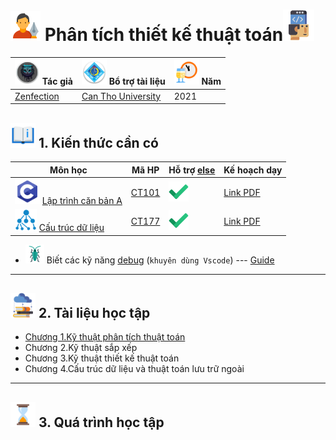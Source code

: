 # ![icons8-designer.png](https://raw.githubusercontent.com/Zenfection/Image/master/2021/03/20-22-41-06-icons8-designer.png) Phân tích thiết kế thuật toán![Code Learning.png](https://raw.githubusercontent.com/Zenfection/Image/master/2021/03/20-20-49-02-Code%20Learning.png)

| <img src="https://raw.githubusercontent.com/Zenfection/Image/master/2021/03/20-14-36-27-logo%20cat.png" title="" alt="logo cat.png" width="40"> Tác giả | <img src="https://raw.githubusercontent.com/Zenfection/Image/master/2021/03/20-14-38-42-logo-ctu.png" title="" alt="logo-ctu.png" width="40"> Bổ trợ tài liệu | <img src="https://raw.githubusercontent.com/Zenfection/Image/master/2021/03/20-13-59-20-icons8-new_year's_eve.png" title="" alt="icons8-new_year's_eve.png" width="40"> Năm |
| ------------------------------------------------------------------------------------------------------------------------------------------------------- | ------------------------------------------------------------------------------------------------------------------------------------------------------------- | --------------------------------------------------------------------------------------------------------------------------------------------------------------------------- |
| [Zenfection](https://facebook.com/Zenfection)                                                                                                           | [Can Tho University](http://www.cit.ctu.edu.vn/)                                                                                                              | 2021                                                                                                                                                                        |

## <img src="https://raw.githubusercontent.com/Zenfection/Image/master/2020/12/23-22-00-06-icons8-user_manual.png" title="" alt="sd" width="40"> 1. Kiến thức cần có

| Môn học                                                                                                                                                                                                                                                                   | Mã HP                                                            | Hỗ trợ [else](https://else.ctu.edu.vn/course/index.php)                                                                     | Kế hoạch dạy                                            |
| ------------------------------------------------------------------------------------------------------------------------------------------------------------------------------------------------------------------------------------------------------------------------- | ---------------------------------------------------------------- | --------------------------------------------------------------------------------------------------------------------------- | ------------------------------------------------------- |
| <img title="" src="https://raw.githubusercontent.com/Zenfection/Image/master/2020/12/15-13-40-39-icons8-c_programming.png" alt="" width="40"> [Lập trình căn bản A](https://github.com/Zenfection/CTU/tree/main/HocPhan/CT101-Lap_Trinh_Can_Ban_A)                        | [CT101](https://elcit.ctu.edu.vn/course/search.php?search=CT101) | ![icons8-checkmark.png](https://raw.githubusercontent.com/Zenfection/Image/master/2021/03/21-10-51-08-icons8-checkmark.png) | [Link PDF](http://www.cit.ctu.edu.vn/decuong/CT101.pdf) |
| <img src="https://raw.githubusercontent.com/Zenfection/Image/master/2021/03/20-22-45-56-15-13-15-54-cautrucdulieu.png" title="" alt="15131554cautrucdulieupng" width="35"> [Cấu trúc dữ liệu](https://github.com/Zenfection/CTU/tree/main/HocPhan/CT177-Cau_truc_du_lieu) | [CT177](https://elcit.ctu.edu.vn/course/search.php?search=CT101) | ![icons8-checkmark.png](https://raw.githubusercontent.com/Zenfection/Image/master/2021/03/21-10-51-08-icons8-checkmark.png) | [Link PDF](http://www.cit.ctu.edu.vn/decuong/CT177.pdf) |

- <img src="https://raw.githubusercontent.com/Zenfection/Image/master/2020/12/17-00-22-00-icons8-bug.png" title="" alt="https//rawgithubusercontentcom/Zenfection/Image/master/2020/12/17002200icons8bugpng" width="30"> Biết các kỹ năng [debug](https://viblo.asia/p/gioi-thieu-ve-debug-DzVkpoKZenW) (`khuyên dùng Vscode`) ---  [Guide](https://zenfection.github.io/Source/Vscode/)

---

## <img src="https://raw.githubusercontent.com/Zenfection/Image/master/2020/12/15-14-31-38-Cloud%20Library.png" title="" alt="S" width="40"> 2. Tài liệu học tập

- [Chương 1.Kỹ thuật phân tích thuật toán](https://github.com/Zenfection/CTU/blob/main/HocPhan/CT174-Phan_tich_va_thiet_ke_thuat_toan/Tailieu/1.KyThuat_PTTKTT.md)
- Chương 2.Kỹ thuật sắp xếp
- Chương 3.Kỹ thuật thiết kế thuật toán
- Chương 4.Cấu trúc dữ liệu và thuật toán lưu trữ ngoài

---

## <img src="https://raw.githubusercontent.com/Zenfection/Image/master/2021/03/20-22-42-23-icons8-sand_timer.png" title="" alt="icons8-sand_timer.png" width="40"> 3. Quá trình học tập

